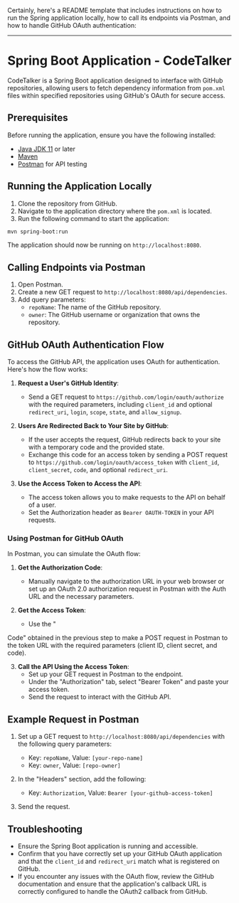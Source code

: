 Certainly, here's a README template that includes instructions on how to run the Spring application locally, how to call its endpoints via Postman, and how to handle GitHub OAuth authentication:

---

# Spring Boot Application - CodeTalker

CodeTalker is a Spring Boot application designed to interface with GitHub repositories, allowing users to fetch dependency information from `pom.xml` files within specified repositories using GitHub's OAuth for secure access.

## Prerequisites

Before running the application, ensure you have the following installed:
- [Java JDK 11](https://www.oracle.com/java/technologies/javase-jdk11-downloads.html) or later
- [Maven](https://maven.apache.org/download.cgi)
- [Postman](https://www.postman.com/downloads/) for API testing

## Running the Application Locally

1. Clone the repository from GitHub.
2. Navigate to the application directory where the `pom.xml` is located.
3. Run the following command to start the application:

```bash
mvn spring-boot:run
```

The application should now be running on `http://localhost:8080`.

## Calling Endpoints via Postman

1. Open Postman.
2. Create a new GET request to `http://localhost:8080/api/dependencies`.
3. Add query parameters:
   - `repoName`: The name of the GitHub repository.
   - `owner`: The GitHub username or organization that owns the repository.

## GitHub OAuth Authentication Flow

To access the GitHub API, the application uses OAuth for authentication. Here's how the flow works:

1. **Request a User's GitHub Identity**:
   - Send a GET request to `https://github.com/login/oauth/authorize` with the required parameters, including `client_id` and optional `redirect_uri`, `login`, `scope`, `state`, and `allow_signup`.

2. **Users Are Redirected Back to Your Site by GitHub**:
   - If the user accepts the request, GitHub redirects back to your site with a temporary code and the provided state.
   - Exchange this code for an access token by sending a POST request to `https://github.com/login/oauth/access_token` with `client_id`, `client_secret`, `code`, and optional `redirect_uri`.

3. **Use the Access Token to Access the API**:
   - The access token allows you to make requests to the API on behalf of a user.
   - Set the Authorization header as `Bearer OAUTH-TOKEN` in your API requests.

### Using Postman for GitHub OAuth

In Postman, you can simulate the OAuth flow:

1. **Get the Authorization Code**:
   - Manually navigate to the authorization URL in your web browser or set up an OAuth 2.0 authorization request in Postman with the Auth URL and the necessary parameters.

2. **Get the Access Token**:
   - Use the "

Code" obtained in the previous step to make a POST request in Postman to the token URL with the required parameters (client ID, client secret, and code).

3. **Call the API Using the Access Token**:
   - Set up your GET request in Postman to the endpoint.
   - Under the "Authorization" tab, select "Bearer Token" and paste your access token.
   - Send the request to interact with the GitHub API.

## Example Request in Postman

1. Set up a GET request to `http://localhost:8080/api/dependencies` with the following query parameters:
   - Key: `repoName`, Value: `[your-repo-name]`
   - Key: `owner`, Value: `[repo-owner]`

2. In the "Headers" section, add the following:
   - Key: `Authorization`, Value: `Bearer [your-github-access-token]`

3. Send the request.

## Troubleshooting

- Ensure the Spring Boot application is running and accessible.
- Confirm that you have correctly set up your GitHub OAuth application and that the `client_id` and `redirect_uri` match what is registered on GitHub.
- If you encounter any issues with the OAuth flow, review the GitHub documentation and ensure that the application's callback URL is correctly configured to handle the OAuth2 callback from GitHub.

